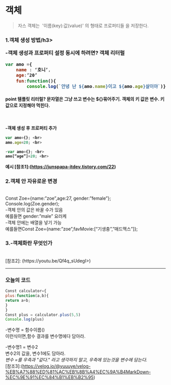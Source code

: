 # 객체 
> 자스 객체는  '이름(key):값(value)' 의 형태로 프로퍼티들 을 저장한다.

<h3>1.객체 생성 방법/h3>

-객체 생성과 프로퍼티 설정 동시에 하려면? 객체 리터럴

```javascript
var amo ={ 
	name : ‘호니’, 
	age:’20’ 
	fun:function(){ 
		console.log(`안녕 난 ${amo.name}이고 ${amo.age}살이야`)} 
```
   
<h4> point 템플릿 리터럴? 문자열은 그냥 쓰고 변수는 ${}묶어주기. 객체의 키 값은 변수. 키값으로 지정해야 먹힌다.<h4> <br>

-객체 생성 후 프로퍼티 추가 <br>

```javascript
var amo={}; <br>
amo.age=20; <br>

-var amo={}; <br>
amo[“age”]=20; <br>
``` 
예시 [참조1]:(https://junspapa-itdev.tistory.com/22)<br>

<h3>2.객체 안 자유로운 변경</h3>
<br>Const Zoe={name:”zoe”,age:27, gender:”female”};
<br>Console.log(Zoe.gender);
  <br>-객체 안의 값은 바꿀 수가 있음<br> 예를들면 gender:”male” 요러케
  <br>-객체 안에는 배열을 넣기 가능<br>예를들면Const Zoe={name:”zoe”,favMovie:[“기생충”,”매드맥스”]};<br>

<h3>3.-객체화란 무엇인가</h3>
<br>[참조2]: (https://youtu.be/Qf4q_sUdegI>)


---
<h3>오늘의 코드</h3>

```javascript
Const calculator={
plus:function(a,b){
return a+b;
}
}
Const plus = calculator.plus(5,5)
Console.log(plus)
```

  -변수명 = 함수이름()<br>
  이런식이면,함수 결과를 변수명에다 담아라.<br>

  -변수명1 = 변수2<br>
  변수2의 값을, 변수1에도 담아라.<br>
  *변수 =를 우측과 "같다." 라고 생각하지 말고, 우측에 있는것을 변수에 담는다.*<br>
[참조3]:(https://velog.io/@yuuuye/velog-%EB%A7%88%ED%81%AC%EB%8B%A4%EC%9A%B4MarkDown-%EC%9E%91%EC%84%B1%EB%B2%95)
